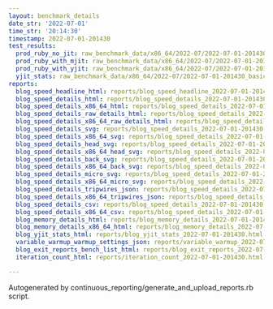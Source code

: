 ```yaml
---
layout: benchmark_details
date_str: '2022-07-01'
time_str: '20:14:30'
timestamp: 2022-07-01-201430
test_results:
  prod_ruby_no_jit: raw_benchmark_data/x86_64/2022-07/2022-07-01-201430_basic_benchmark_prod_ruby_no_jit.json
  prod_ruby_with_mjit: raw_benchmark_data/x86_64/2022-07/2022-07-01-201430_basic_benchmark_prod_ruby_with_mjit.json
  prod_ruby_with_yjit: raw_benchmark_data/x86_64/2022-07/2022-07-01-201430_basic_benchmark_prod_ruby_with_yjit.json
  yjit_stats: raw_benchmark_data/x86_64/2022-07/2022-07-01-201430_basic_benchmark_yjit_stats.json
reports:
  blog_speed_headline_html: reports/blog_speed_headline_2022-07-01-201430.html
  blog_speed_details_html: reports/blog_speed_details_2022-07-01-201430.html
  blog_speed_details_x86_64_html: reports/blog_speed_details_2022-07-01-201430.x86_64.html
  blog_speed_details_raw_details_html: reports/blog_speed_details_2022-07-01-201430.raw_details.html
  blog_speed_details_x86_64_raw_details_html: reports/blog_speed_details_2022-07-01-201430.x86_64.raw_details.html
  blog_speed_details_svg: reports/blog_speed_details_2022-07-01-201430.svg
  blog_speed_details_x86_64_svg: reports/blog_speed_details_2022-07-01-201430.x86_64.svg
  blog_speed_details_head_svg: reports/blog_speed_details_2022-07-01-201430.head.svg
  blog_speed_details_x86_64_head_svg: reports/blog_speed_details_2022-07-01-201430.x86_64.head.svg
  blog_speed_details_back_svg: reports/blog_speed_details_2022-07-01-201430.back.svg
  blog_speed_details_x86_64_back_svg: reports/blog_speed_details_2022-07-01-201430.x86_64.back.svg
  blog_speed_details_micro_svg: reports/blog_speed_details_2022-07-01-201430.micro.svg
  blog_speed_details_x86_64_micro_svg: reports/blog_speed_details_2022-07-01-201430.x86_64.micro.svg
  blog_speed_details_tripwires_json: reports/blog_speed_details_2022-07-01-201430.tripwires.json
  blog_speed_details_x86_64_tripwires_json: reports/blog_speed_details_2022-07-01-201430.x86_64.tripwires.json
  blog_speed_details_csv: reports/blog_speed_details_2022-07-01-201430.csv
  blog_speed_details_x86_64_csv: reports/blog_speed_details_2022-07-01-201430.x86_64.csv
  blog_memory_details_html: reports/blog_memory_details_2022-07-01-201430.html
  blog_memory_details_x86_64_html: reports/blog_memory_details_2022-07-01-201430.x86_64.html
  blog_yjit_stats_html: reports/blog_yjit_stats_2022-07-01-201430.html
  variable_warmup_warmup_settings_json: reports/variable_warmup_2022-07-01-201430.warmup_settings.json
  blog_exit_reports_bench_list_html: reports/blog_exit_reports_2022-07-01-201430.bench_list.html
  iteration_count_html: reports/iteration_count_2022-07-01-201430.html

---
```

Autogenerated by continuous_reporting/generate_and_upload_reports.rb script.
